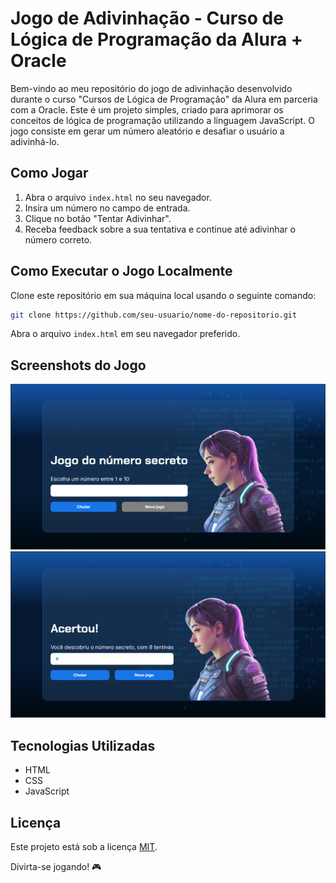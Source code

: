 # Jogo de Adivinhação - Curso de Lógica de Programação da Alura + Oracle

Bem-vindo ao meu repositório do jogo de adivinhação desenvolvido durante o curso "Cursos de Lógica de Programação" da Alura em parceria com a Oracle. Este é um projeto simples, criado para aprimorar os conceitos de lógica de programação utilizando a linguagem JavaScript. O jogo consiste em gerar um número aleatório e desafiar o usuário a adivinhá-lo.

## Como Jogar

1. Abra o arquivo `index.html` no seu navegador.
2. Insira um número no campo de entrada.
3. Clique no botão "Tentar Adivinhar".
4. Receba feedback sobre a sua tentativa e continue até adivinhar o número correto.

## Como Executar o Jogo Localmente

Clone este repositório em sua máquina local usando o seguinte comando:

```bash
git clone https://github.com/seu-usuario/nome-do-repositorio.git
```

Abra o arquivo `index.html` em seu navegador preferido.

## Screenshots do Jogo

![Imagem1](screenshots/jogo-do-numero-secreto-tela-1.png)
![Imagem2](screenshots/jogo-do-numero-secreto-tela-2.png)

## Tecnologias Utilizadas

- HTML
- CSS
- JavaScript

## Licença

Este projeto está sob a licença [MIT](LICENSE). 

Divirta-se jogando! 🎮
